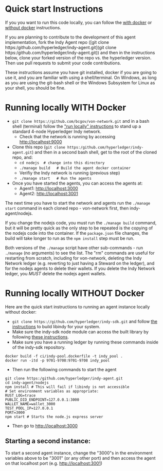 # Quick start Instructions

If you you want to run this code locally, you can follow the [with docker](running-locally-with-docker) or [without docker](running-locally-without-docker) instructions.

If you are planning to contribute to the development of this agent implementation, fork the Indy Agent repo ([git clone https:/github.com/hyperledger/indy-agent.git](git clone https:/github.com/hyperledger/indy-agent.git)) and then in the instructions below, clone your forked version of the repo vs. the hyperledger version. Then use pull requests to submit your code contributions.

These instructions assume you have git installed, docker if you are going to use it, and you are familiar with using a shell/terminal. On Windows, as long as you are using the git-bash shell or the Windows Subsystem for Linux as your shell, you should be fine.

# Running locally WITH Docker

* `git clone https://github.com/bcgov/von-network.git` and in a bash shell (terminal) follow the ["run locally" instructions](https://github.com/bcgov/von-network#running-the-network-locally) to stand up a standard 4-node Hyperledger Indy network.
    * Check that the network is running by accessing [http://localhost:9000](http://localhost:9000)
* Clone this repo (`git clone https:/github.com/hyperledger/indy-agent.git`) and then in a second bash shell, get to the root of the cloned repo, and:
    * `cd nodejs  # change into this directory`
    * `./manage build   # Build the agent docker container`
    * Verifiy the Indy network is running (previous step)
    * `./manage start   # Run the agents`
* Once you have started the agents, you can access the agents at:
    * Agent1: [http://localhost:3000](http://localhost:3000)
    * Agent2: [http://localhost:3001](http://localhost:3001)

The next time you have to start the network and agents run the `./manage start` command in each cloned repo - von-network first, then indy-agent/nodejs.

If you change the nodejs code, you must run the `./manage build` command, but it will be pretty quick as the only step to be repeated is the copying of the nodejs code into the container.  If the `package.json` file changes, the build will take longer to run as the `npm install` step must be run.

Both versions of the `./manage` script have other sub-commands - run `./manage` (no arguments) to see the list.  The "rm" commands are useful for restarting from scratch, including for von-network, deleting the Indy Network ledger (e.g. reverting to just having a Steward on the ledger), and for the nodejs agents to delete their wallets. If you delete the Indy Network ledger, you *MUST* delete the nodejs agent wallets. 

# Running locally WITHOUT Docker

Here are the quick start instructions to running an agent instance locally without docker:

* `git clone https://github.com/hyperledger/indy-sdk.git` and follow [the instructions](https://github.com/hyperledger/indy-sdk/tree/master/doc) to build libindy for your system.
* Make sure the indy-sdk node module can access the built library by following [these instructions](https://www.npmjs.com/package/indy-sdk#installing).
* Make sure you have a running ledger by running these commands inside of the indy-sdk repository.

```
docker build -f ci/indy-pool.dockerfile -t indy_pool .
docker run -itd -p 9701-9708:9701-9708 indy_pool
```

* Then run the following commands to start the agent

```
git clone https:/github.com/hyperledger/indy-agent.git
cd indy-agent/nodejs
npm install # This will fail if libindy is not accessible
# Set environment variables as appropriate:
RUST_LOG=trace
PUBLIC_DID_ENDPOINT=127.0.0.1:3000
WALLET_NAME=wallet_3000
TEST_POOL_IP=127.0.0.1
PORT=3000
npm start # Starts the node.js express server
```
* Then go to [http://localhost:3000](http://localhost:3000)

## Starting a second instance:

To start a second agent instance, change the "3000"s in the environment variables above to be "3001" (or any other port) and then access the agent on that localhost port (e.g. [http://localhost:3001](http://localhost:3001))
